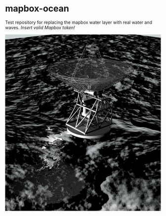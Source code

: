 # mapbox-ocean
Test repository for replacing the mapbox water layer with real water and waves. *Insert valid Mapbox token!*

![Ocean image](public/mapbox-ocean.png)
